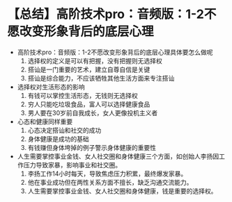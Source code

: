 # 【总结】高阶技术pro：音频版：1-2不愿改变形象背后的底层心理

-   高阶技术pro：音频版：1-2不愿改变形象背后的底层心理具体要怎么做呢
    1.  选择权的定义是可以有把握，没有把握则无选择权
    2.  搭讪是一门重要的艺术，建立自尊自信是关键
    3.  搭讪是综合能力，不应该牺牲其他生活方面来专注搭讪
-   选择权对生活形态的影响
    1.  有钱可以掌控生活形态，无钱则无选择权
    2.  穷人只能吃垃圾食品，富人可以选择健康食品
    3.  男人要在30岁前自我成长，女人更像投机主义者
-   心态和健康同样重要
    1.  心态决定搭讪和社交的成功
    2.  身体健康是成功的基础
    3.  有钱赚但身体垮掉的例子警示身体健康的重要性
-   人生需要掌控事业金钱、女人社交圈和身体健康三个方面，如创始人李扬因工作压力导致家暴，影响事业和社交圈。
    1.  李扬工作14小时每天，导致焦虑压力积累，最终爆发家暴。
    2.  他在事业成功但在两性关系方面不擅长，缺乏沟通交流能力。
    3.  人生需要掌控事业金钱、女人社交圈和身体健康，钱是重要的选择权。